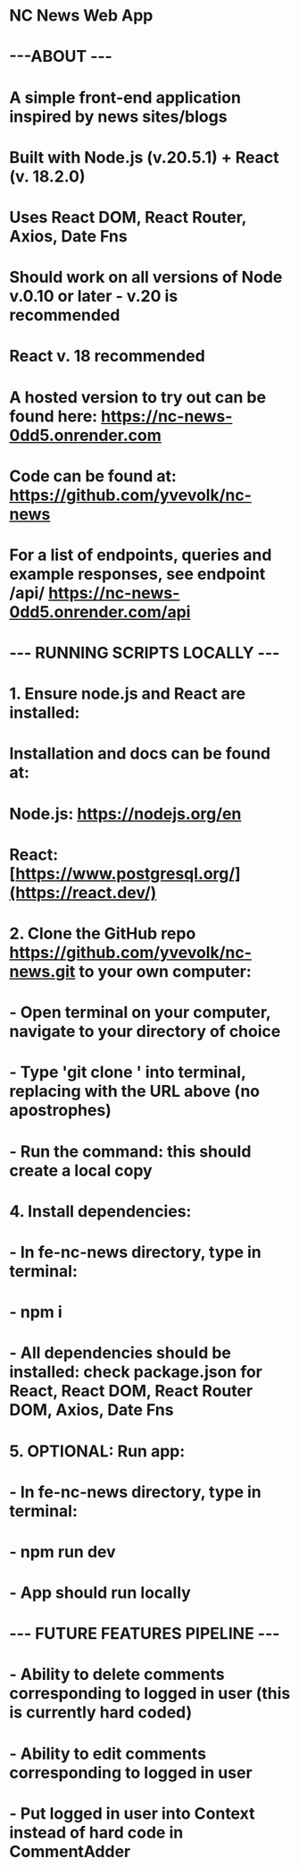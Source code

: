 # NC News Web App

# ---ABOUT ---

# A simple front-end application inspired by news sites/blogs
# Built with Node.js (v.20.5.1) + React (v. 18.2.0)
# Uses React DOM, React Router, Axios, Date Fns
# Should work on all versions of Node v.0.10 or later - v.20 is recommended
# React v. 18 recommended

# A hosted version to try out can be found here: https://nc-news-0dd5.onrender.com
# Code can be found at: https://github.com/yvevolk/nc-news
# For a list of endpoints, queries and example responses, see endpoint /api/ https://nc-news-0dd5.onrender.com/api

# --- RUNNING SCRIPTS LOCALLY ---

# 1. Ensure node.js and React are installed:
# Installation and docs can be found at:
# Node.js: https://nodejs.org/en
# React: [https://www.postgresql.org/](https://react.dev/)

# 2. Clone the GitHub repo https://github.com/yvevolk/nc-news.git to your own computer:
#   - Open terminal on your computer, navigate to your directory of choice
#   - Type 'git clone <URL>' into terminal, replacing <URL> with the URL above (no apostrophes)
#   - Run the command: this should create a local copy

# 4. Install dependencies:
#   - In fe-nc-news directory, type in terminal:
#   - npm i
#   - All dependencies should be installed: check package.json for React, React DOM, React Router DOM, Axios, Date Fns

# 5. OPTIONAL: Run app:
#   - In fe-nc-news directory, type in terminal:
#   - npm run dev
#   - App should run locally

# --- FUTURE FEATURES PIPELINE ---
#   - Ability to delete comments corresponding to logged in user (this is currently hard coded)
#   - Ability to edit comments corresponding to logged in user
#   - Put logged in user into Context instead of hard code in CommentAdder
